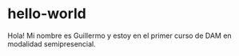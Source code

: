# hello-world

Hola!
Mi nombre es Guillermo y estoy en el primer curso de DAM en modalidad semipresencial.
